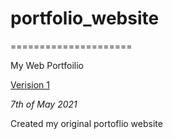 # portfolio_website
=====================

My Web Portfoilio

[Verision 1](https://sdowney1999.github.io/portfolio_Website/portfolio.html)

*7th of May 2021*

Created my original portoflio website
